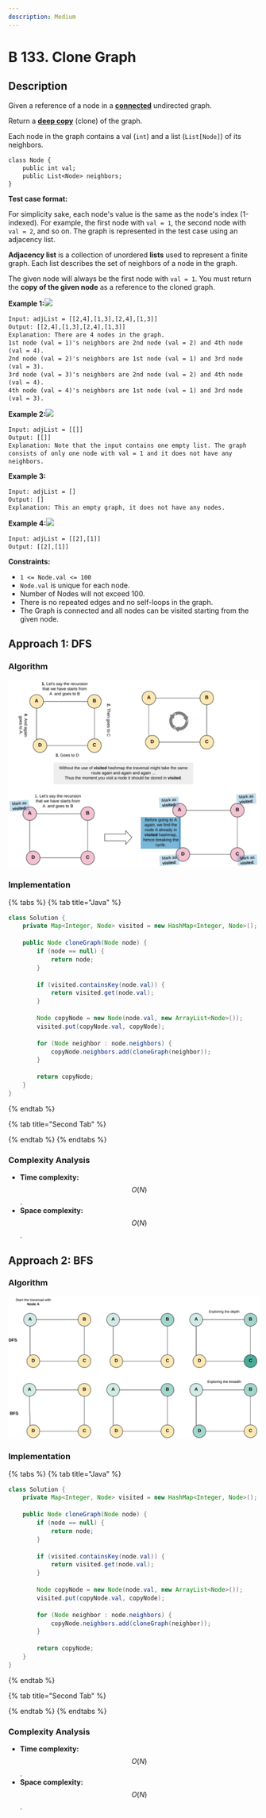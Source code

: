 ```yaml
---
description: Medium
---
```


# B 133. Clone Graph

## Description

Given a reference of a node in a [**connected**](https://en.wikipedia.org/wiki/Connectivity_%28graph_theory%29#Connected_graph) undirected graph.

Return a [**deep copy**](https://en.wikipedia.org/wiki/Object_copying#Deep_copy) \(clone\) of the graph.

Each node in the graph contains a val \(`int`\) and a list \(`List[Node]`\) of its neighbors.

```text
class Node {
    public int val;
    public List<Node> neighbors;
}
```

**Test case format:**

For simplicity sake, each node's value is the same as the node's index \(1-indexed\). For example, the first node with `val = 1`, the second node with `val = 2`, and so on. The graph is represented in the test case using an adjacency list.

**Adjacency list** is a collection of unordered **lists** used to represent a finite graph. Each list describes the set of neighbors of a node in the graph.

The given node will always be the first node with `val = 1`. You must return the **copy of the given node** as a reference to the cloned graph.

**Example 1:**![](https://assets.leetcode.com/uploads/2019/11/04/133_clone_graph_question.png)

```text
Input: adjList = [[2,4],[1,3],[2,4],[1,3]]
Output: [[2,4],[1,3],[2,4],[1,3]]
Explanation: There are 4 nodes in the graph.
1st node (val = 1)'s neighbors are 2nd node (val = 2) and 4th node (val = 4).
2nd node (val = 2)'s neighbors are 1st node (val = 1) and 3rd node (val = 3).
3rd node (val = 3)'s neighbors are 2nd node (val = 2) and 4th node (val = 4).
4th node (val = 4)'s neighbors are 1st node (val = 1) and 3rd node (val = 3).
```

**Example 2:**![](https://assets.leetcode.com/uploads/2020/01/07/graph.png)

```text
Input: adjList = [[]]
Output: [[]]
Explanation: Note that the input contains one empty list. The graph consists of only one node with val = 1 and it does not have any neighbors.
```

**Example 3:**

```text
Input: adjList = []
Output: []
Explanation: This an empty graph, it does not have any nodes.
```

**Example 4:**![](https://assets.leetcode.com/uploads/2020/01/07/graph-1.png)

```text
Input: adjList = [[2],[1]]
Output: [[2],[1]]
```

**Constraints:**

* `1 <= Node.val <= 100`
* `Node.val` is unique for each node.
* Number of Nodes will not exceed 100.
* There is no repeated edges and no self-loops in the graph.
* The Graph is connected and all nodes can be visited starting from the given node.

## Approach 1: DFS

### Algorithm

![](../../../.gitbook/assets/image%20%28173%29.png)

### Implementation

{% tabs %}
{% tab title="Java" %}
```java
class Solution {
    private Map<Integer, Node> visited = new HashMap<Integer, Node>();

    public Node cloneGraph(Node node) {
        if (node == null) {
            return node;
        }

        if (visited.containsKey(node.val)) {
            return visited.get(node.val);
        }

        Node copyNode = new Node(node.val, new ArrayList<Node>());
        visited.put(copyNode.val, copyNode);

        for (Node neighbor : node.neighbors) {
            copyNode.neighbors.add(cloneGraph(neighbor));
        }

        return copyNode;
    }
}
```
{% endtab %}

{% tab title="Second Tab" %}

{% endtab %}
{% endtabs %}

### Complexity Analysis

* **Time complexity:** $$O(N)$$.
* **Space complexity:** $$O(N)$$.

## Approach 2: BFS

### Algorithm

![](../../../.gitbook/assets/image%20%28175%29.png)

### Implementation

{% tabs %}
{% tab title="Java" %}
```java
class Solution {
    private Map<Integer, Node> visited = new HashMap<Integer, Node>();

    public Node cloneGraph(Node node) {
        if (node == null) {
            return node;
        }

        if (visited.containsKey(node.val)) {
            return visited.get(node.val);
        }

        Node copyNode = new Node(node.val, new ArrayList<Node>());
        visited.put(copyNode.val, copyNode);

        for (Node neighbor : node.neighbors) {
            copyNode.neighbors.add(cloneGraph(neighbor));
        }

        return copyNode;
    }
}
```
{% endtab %}

{% tab title="Second Tab" %}

{% endtab %}
{% endtabs %}

### Complexity Analysis

* **Time complexity:** $$O(N)$$.
* **Space complexity:** $$O(N)$$.


